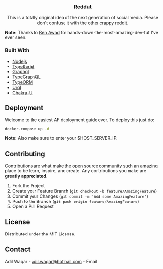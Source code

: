 <p align="center">
  <h3 align="center">Reddut</h3>
  <p align="center">
    This is a totally original idea of the next generation of social media. Please don't confuse it with the other crappy reddit.
    <br />
  </p>
</p>

**Note:** Thanks to [Ben Awad](https://github.com/benawad) for hands-down-the-most-amazing-dev-tut I've ever seen.

### Built With

- [Nodejs](https://nodejs.org/en/)
- [TypeScript](https://www.typescriptlang.org/index.html)
- [Graphql](https://github.com/graphql)
- [TypeGraphQL](https://github.com/MichalLytek/type-graphql)
- [TypeORM](https://github.com/typeorm/typeorm)
- [Urql](https://github.com/FormidableLabs/urql)
- [Chakra-UI](https://github.com/chakra-ui/chakra-ui)

<!-- GETTING STARTED -->

## Deployment

Welcome to the easiest AF deployment guide ever. To deploy this just do:

```bash
docker-compose up -d
```

**Note:** Also make sure to enter your $HOST_SERVER_IP.

## Contributing

Contributions are what make the open source community such an amazing place to be learn, inspire, and create. Any contributions you make are **greatly appreciated**.

1. Fork the Project
2. Create your Feature Branch (`git checkout -b feature/AmazingFeature`)
3. Commit your Changes (`git commit -m 'Add some AmazingFeature'`)
4. Push to the Branch (`git push origin feature/AmazingFeature`)
5. Open a Pull Request

<!-- LICENSE -->

## License

Distributed under the MIT License.

<!-- CONTACT -->

## Contact

Adil Waqar - <adil.waqar@hotmail.com> - Email
